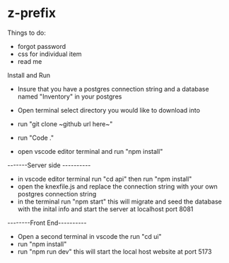 # z-prefix

Things to do:

- forgot password
- css for individual item
- read me





Install and Run
- Insure that you have a postgres connection string and a database named "Inventory" in your postgres

- Open terminal select directory you would like to download into
- run "git clone ~github url here~"
- run "Code ."
- open vscode editor terminal and run "npm install"

-------Server side ----------
- in vscode editor terminal run "cd api" then run "npm install"
- open the knexfile.js and replace the connection string with your own postgres connection string
- in the terminal run "npm start" this will migrate and seed the database with the inital info and start the server at localhost port 8081

--------Front End----------
- Open a second terminal in vscode the run "cd ui"
- run "npm install"
- run "npm run dev" this will start the local host website at port 5173